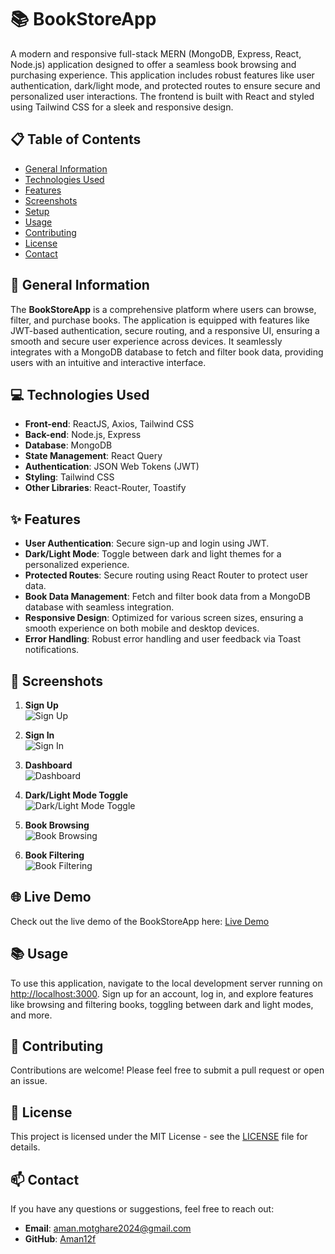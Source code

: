 # 📚 BookStoreApp

A modern and responsive full-stack MERN (MongoDB, Express, React, Node.js) application designed to offer a seamless book browsing and purchasing experience. This application includes robust features like user authentication, dark/light mode, and protected routes to ensure secure and personalized user interactions. The frontend is built with React and styled using Tailwind CSS for a sleek and responsive design.

## 📋 Table of Contents

- [General Information](#general-information)
- [Technologies Used](#technologies-used)
- [Features](#features)
- [Screenshots](#screenshots)
- [Setup](#setup)
- [Usage](#usage)
- [Contributing](#contributing)
- [License](#license)
- [Contact](#contact)

## 📝 General Information

The **BookStoreApp** is a comprehensive platform where users can browse, filter, and purchase books. The application is equipped with features like JWT-based authentication, secure routing, and a responsive UI, ensuring a smooth and secure user experience across devices. It seamlessly integrates with a MongoDB database to fetch and filter book data, providing users with an intuitive and interactive interface.

## 💻 Technologies Used

- **Front-end**: ReactJS, Axios, Tailwind CSS
- **Back-end**: Node.js, Express
- **Database**: MongoDB
- **State Management**: React Query
- **Authentication**: JSON Web Tokens (JWT)
- **Styling**: Tailwind CSS
- **Other Libraries**: React-Router, Toastify

## ✨ Features

- **User Authentication**: Secure sign-up and login using JWT.
- **Dark/Light Mode**: Toggle between dark and light themes for a personalized experience.
- **Protected Routes**: Secure routing using React Router to protect user data.
- **Book Data Management**: Fetch and filter book data from a MongoDB database with seamless integration.
- **Responsive Design**: Optimized for various screen sizes, ensuring a smooth experience on both mobile and desktop devices.
- **Error Handling**: Robust error handling and user feedback via Toast notifications.

## 📸 Screenshots

1. **Sign Up**  
   ![Sign Up](https://github.com/Aman12f/BookStoreApp/blob/main/frontend/src/assets/signup.png?raw=true)

2. **Sign In**  
   ![Sign In](https://github.com/Aman12f/BookStoreApp/blob/main/frontend/src/assets/signin.png?raw=true)

3. **Dashboard**  
   ![Dashboard](https://github.com/Aman12f/BookStoreApp/blob/main/frontend/src/assets/Dashboard.jpeg?raw=true)

4. **Dark/Light Mode Toggle**  
   ![Dark/Light Mode Toggle](https://github.com/Aman12f/BookStoreApp/blob/main/frontend/src/assets/dark-light-toogle.jpeg?raw=true)

5. **Book Browsing**  
   ![Book Browsing](https://github.com/Aman12f/BookStoreApp/blob/main/frontend/src/assets/book-browsing.jpeg?raw=true)

6. **Book Filtering**  
   ![Book Filtering](https://github.com/Aman12f/BookStoreApp/blob/main/frontend/src/assets/book-filter.jpeg?raw=true)

## 🌐 Live Demo

Check out the live demo of the BookStoreApp here: [Live Demo](#)

## 📚 Usage

To use this application, navigate to the local development server running on [http://localhost:3000](http://localhost:3000). Sign up for an account, log in, and explore features like browsing and filtering books, toggling between dark and light modes, and more.

## 🤝 Contributing

Contributions are welcome! Please feel free to submit a pull request or open an issue.

## 📄 License

This project is licensed under the MIT License - see the [LICENSE](LICENSE) file for details.

## 📫 Contact

If you have any questions or suggestions, feel free to reach out:

- **Email**: [aman.motghare2024@gmail.com](mailto:aman.motghare2024@gmail.com)
- **GitHub**: [Aman12f](https://github.com/Aman12f)

